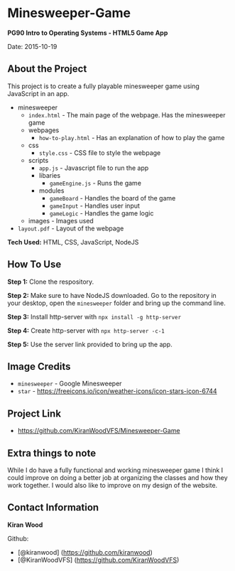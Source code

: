 # Minesweeper-Game

**PG90 Intro to Operating Systems - HTML5 Game App**

Date: 2015-10-19

## About the Project

This project is to create a fully playable minesweeper game using JavaScript in an app.

- minesweeper 
    - `index.html` - The main page of the webpage. Has the minesweeper game
    - webpages
        - `how-to-play.html` - Has an explanation of how to play the game
    - css
        - `style.css` - CSS file to style the webpage
    - scripts
        - `app.js` - Javascript file to run the app
        - libaries
            - `gameEngine.js` - Runs the game
        - modules
            - `gameBoard` - Handles the board of the game
            - `gameInput` - Handles user input
            - `gameLogic` - Handles the game logic
    - images - Images used
- `layout.pdf` - Layout of the webpage

**Tech Used:** HTML, CSS, JavaScript, NodeJS

## How To Use

**Step 1:** Clone the respository.

**Step 2:** Make sure to have NodeJS downloaded. Go to the repository in your desktop, open the `minesweeper` folder and bring up the command line.

**Step 3:** Install http-server with `npx install -g http-server`

**Step 4:** Create http-server with `npx http-server -c-1`

**Step 5:** Use the server link provided to bring up the app. 

## Image Credits

- `minesweeper` - Google Minesweeper
- `star` - https://freeicons.io/icon/weather-icons/icon-stars-icon-6744

## Project Link

- https://github.com/KiranWoodVFS/Minesweeper-Game

## Extra things to note

While I do have a fully functional and working minesweeper game I think I could improve on doing a better job at organizing the classes and how they work together. I would also like to improve on my design of the website.

## Contact Information

**Kiran Wood**

Github:
- [@kiranwood] (https://github.com/kiranwood)
- [@KiranWoodVFS] (https://github.com/KiranWoodVFS)